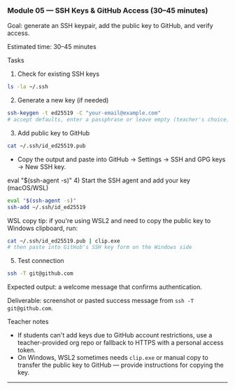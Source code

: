 ### Module 05 — SSH Keys & GitHub Access (30–45 minutes)

Goal: generate an SSH keypair, add the public key to GitHub, and verify access.

Estimated time: 30–45 minutes

Tasks

1) Check for existing SSH keys

```bash
ls -la ~/.ssh
```

2) Generate a new key (if needed)

```bash
ssh-keygen -t ed25519 -C "your-email@example.com"
# accept defaults, enter a passphrase or leave empty (teacher's choice)
```

3) Add public key to GitHub

```bash
cat ~/.ssh/id_ed25519.pub
```

- Copy the output and paste into GitHub → Settings → SSH and GPG keys → New SSH key.


eval "$(ssh-agent -s)"
4) Start the SSH agent and add your key (macOS/WSL)

```bash
eval "$(ssh-agent -s)"
ssh-add ~/.ssh/id_ed25519
```

WSL copy tip: if you're using WSL2 and need to copy the public key to Windows clipboard, run:

```bash
cat ~/.ssh/id_ed25519.pub | clip.exe
# then paste into GitHub's SSH key form on the Windows side
```

5) Test connection

```bash
ssh -T git@github.com
```

Expected output: a welcome message that confirms authentication.

Deliverable: screenshot or pasted success message from `ssh -T git@github.com`.

Teacher notes
- If students can't add keys due to GitHub account restrictions, use a teacher-provided org repo or fallback to HTTPS with a personal access token.
- On Windows, WSL2 sometimes needs `clip.exe` or manual copy to transfer the public key to GitHub — provide instructions for copying the key.

---
